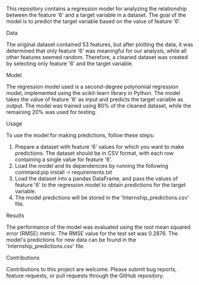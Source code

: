 This repository contains a regression model for analyzing the relationship between the feature '6' and a target variable in a dataset. The goal of the model is to predict the target variable based on the value of feature '6'.

Data

The original dataset contained 53 features, but after plotting the data, it was determined that only feature '6' was meaningful for our analysis, while all other features seemed random. Therefore, a cleaned dataset was created by selecting only feature '6' and the target variable.

Model

The regression model used is a second-degree polynomial regression model, implemented using the scikit-learn library in Python. The model takes the value of feature '6' as input and predicts the target variable as output. The model was trained using 80% of the cleaned dataset, while the remaining 20% was used for testing.

Usage

To use the model for making predictions, follow these steps:
1. Prepare a dataset with feature '6' values for which you want to make predictions. The dataset should be in CSV format, with each row containing a single value for feature '6'.
2. Load the model and its dependencies by running the following command:pip install -r requirements.txt
3. Load the dataset into a pandas DataFrame, and pass the values of feature '6' to the regression model to obtain predictions for the target variable.
4. The model predictions will be stored in the 'Internship_predictions.csv' file.

Results

The performance of the model was evaluated using the root mean squared error (RMSE) metric. The RMSE value for the test set was 0.2876. The model's predictions for new data can be found in the 'Internship_predictions.csv' file.

Contributions

Contributions to this project are welcome. Please submit bug reports, feature requests, or pull requests through the GitHub repository.